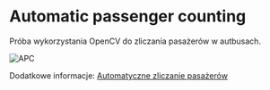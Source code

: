 # Automatic passenger counting

Próba wykorzystania OpenCV do zliczania pasażerów w autbusach. 

![APC](https://mgurg.github.io/images/2020_10/passengers_detection.png)

Dodatkowe informacje: [Automatyczne zliczanie pasażerów](https://mgurg.github.io/python/2020/09/22/Automatyczne-zliczanie-pasazerow.html)

